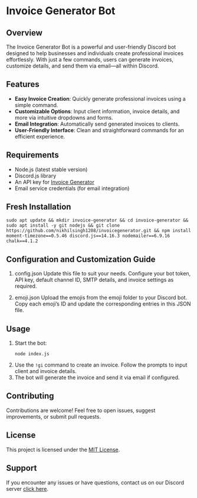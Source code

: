 # Invoice Generator Bot

## Overview  
The Invoice Generator Bot is a powerful and user-friendly Discord bot designed to help businesses and individuals create professional invoices effortlessly. With just a few commands, users can generate invoices, customize details, and send them via email—all within Discord.  

## Features  
- **Easy Invoice Creation**: Quickly generate professional invoices using a simple command.  
- **Customizable Options**: Input client information, invoice details, and more via intuitive dropdowns and forms.  
- **Email Integration**: Automatically send generated invoices to clients.  
- **User-Friendly Interface**: Clean and straightforward commands for an efficient experience.  

## Requirements  
- Node.js (latest stable version)  
- Discord.js library  
- An API key for [Invoice Generator](https://invoice-generator.com)  
- Email service credentials (for email integration)  

## Fresh Installation  
   ```  
   sudo apt update && mkdir invoice-generator && cd invoice-generator && sudo apt install -y git nodejs && git clone https://github.com/nikhilsingh1208/invoicegenerator.git && npm install  moment-timezone==0.5.46 discord.js==14.16.3 nodemailer==6.9.16 chalk==4.1.2
   ```  

## Configuration and Customization Guide
1. config.json
   Update this file to suit your needs. Configure your bot token, API key, default channel ID, SMTP details, and invoice settings as required.

2. emoji.json
   Upload the emojis from the emoji folder to your Discord bot. Copy each emoji’s ID and update the corresponding entries in this JSON file.

## Usage  
1. Start the bot:  
   ``` 
   node index.js  
   ```  
2. Use the `!gi` command to create an invoice. Follow the prompts to input client and invoice details.  
3. The bot will generate the invoice and send it via email if configured.  

## Contributing  
Contributions are welcome! Feel free to open issues, suggest improvements, or submit pull requests.  

## License  
This project is licensed under the [MIT License](LICENSE).  

## Support  
If you encounter any issues or have questions, contact us on our Discord server [click here](https://discord.gg/5MjRxuehdS).  
